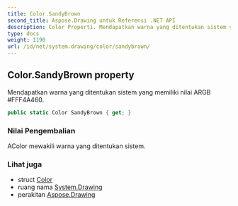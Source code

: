 ```yaml
---
title: Color.SandyBrown
second_title: Aspose.Drawing untuk Referensi .NET API
description: Color Properti. Mendapatkan warna yang ditentukan sistem yang memiliki nilai ARGB FFF4A460.
type: docs
weight: 1190
url: /id/net/system.drawing/color/sandybrown/
---
```

## Color.SandyBrown property

Mendapatkan warna yang ditentukan sistem yang memiliki nilai ARGB #FFF4A460.

```csharp
public static Color SandyBrown { get; }
```

### Nilai Pengembalian

AColor mewakili warna yang ditentukan sistem.

### Lihat juga

* struct [Color](../)
* ruang nama [System.Drawing](../../color/)
* perakitan [Aspose.Drawing](../../../)


